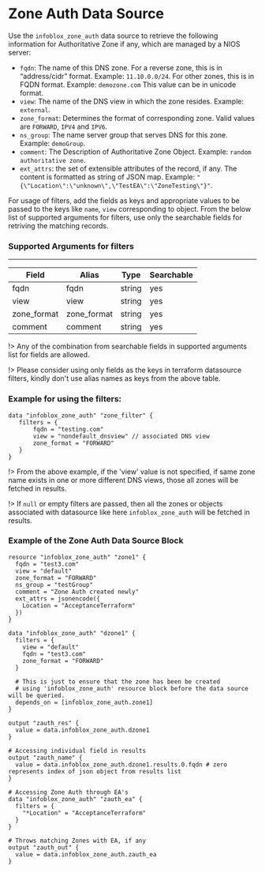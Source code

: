 # Zone Auth Data Source

Use the `infoblox_zone_auth` data source to retrieve the following information for Authoritative Zone if any, which are managed by a NIOS server:

* `fqdn`: The name of this DNS zone. For a reverse zone, this is in “address/cidr” format. Example: `11.10.0.0/24`. For other zones, this is in FQDN format. Example: `demozone.com` This value can be in unicode format.
* `view`: The name of the DNS view in which the zone resides. Example: `external`.
* `zone_format`: Determines the format of corresponding zone. Valid values are `FORWARD`, `IPV4` and `IPV6`.
* `ns_group`: The name server group that serves DNS for this zone. Example: `demoGroup`.
* `comment`: The Description of Authoritative Zone Object. Example: `random authoritative zone`.
* `ext_attrs`: the set of extensible attributes of the record, if any. The content is formatted as string of JSON map. Example: `"{\"Location\":\"unknown\",\"TestEA\":\"ZoneTesting\"}"`.

For usage of filters, add the fields as keys and appropriate values to be passed to the keys like `name`, `view` corresponding to object.
From the below list of supported arguments for filters,  use only the searchable fields for retriving the matching records.

### Supported Arguments for filters

-----
| Field       | Alias       | Type   | Searchable |
|-------------|-------------|--------|------------|
| fqdn        | fqdn        | string | yes        |
| view        | view        | string | yes        |
| zone_format | zone_format | string | yes        |
| comment     | comment     | string | yes        |

!> Any of the combination from searchable fields in supported arguments list for fields are allowed.

!> Please consider using only fields as the keys in terraform datasource filters, kindly don't use alias names as keys from the above table.

### Example for using the filters:
 ```hcl
 data "infoblox_zone_auth" "zone_filter" {
    filters = {
        fqdn = "testing.com"
        view = "nondefault_dnsview" // associated DNS view
        zone_format = "FORWARD"
    }
 }
 ```
!> From the above example, if the 'view' value is not specified, if same zone name exists in one or more different DNS views, those
all zones will be fetched in results.

!> If `null` or empty filters are passed, then all the zones or objects associated with datasource like here `infoblox_zone_auth` will be fetched in results.

### Example of the Zone Auth Data Source Block

```hcl
resource "infoblox_zone_auth" "zone1" {
  fqdn = "test3.com"
  view = "default"
  zone_format = "FORWARD"
  ns_group = "testGroup"
  comment = "Zone Auth created newly"
  ext_attrs = jsonencode({
    Location = "AcceptanceTerraform"
  })
}

data "infoblox_zone_auth" "dzone1" {
  filters = {
    view = "default"
    fqdn = "test3.com"
    zone_format = "FORWARD"
  }

  # This is just to ensure that the zone has been be created
  # using 'infoblox_zone_auth' resource block before the data source will be queried.
  depends_on = [infoblox_zone_auth.zone1]
}

output "zauth_res" {
  value = data.infoblox_zone_auth.dzone1
}

# Accessing individual field in results
output "zauth_name" {
  value = data.infoblox_zone_auth.dzone1.results.0.fqdn # zero represents index of json object from results list
}

# Accessing Zone Auth through EA's
data "infoblox_zone_auth" "zauth_ea" {
  filters = {
    "*Location" = "AcceptanceTerraform"
  }
}

# Throws matching Zones with EA, if any
output "zauth_out" {
  value = data.infoblox_zone_auth.zauth_ea
}
```
